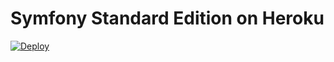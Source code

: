 Symfony Standard Edition on Heroku
==================================

[![Deploy](https://www.herokucdn.com/deploy/button.png)](https://heroku.com/deploy?template=https://github.com/dzuelke/symfony-standard-heroku/tree/bare)

